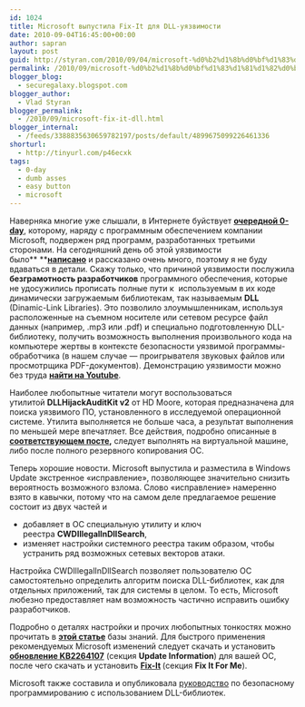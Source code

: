 ```yaml
---
id: 1024
title: Microsoft выпустила Fix-It для DLL-уязвимости
date: 2010-09-04T16:45:00+00:00
author: sapran
layout: post
guid: http://styran.com/2010/09/04/microsoft-%d0%b2%d1%8b%d0%bf%d1%83%d1%81%d1%82%d0%b8%d0%bb%d0%b0-fix-it-%d0%b4%d0%bb%d1%8f-dll-%d1%83%d1%8f%d0%b7%d0%b2%d0%b8%d0%bc%d0%be%d1%81%d1%82%d0%b8/
permalink: /2010/09/microsoft-%d0%b2%d1%8b%d0%bf%d1%83%d1%81%d1%82%d0%b8%d0%bb%d0%b0-fix-it-%d0%b4%d0%bb%d1%8f-dll-%d1%83%d1%8f%d0%b7%d0%b2%d0%b8%d0%bc%d0%be%d1%81%d1%82%d0%b8/
blogger_blog:
  - securegalaxy.blogspot.com
blogger_author:
  - Vlad Styran
blogger_permalink:
  - /2010/09/microsoft-fix-it-dll.html
blogger_internal:
  - /feeds/3388835630659782197/posts/default/4899675099226461336
shorturl:
  - http://tinyurl.com/p46ecxk
tags:
  - 0-day
  - dumb asses
  - easy button
  - microsoft
---
```

Наверняка многие уже слышали, в Интернете буйствует [**очередной 0-day**](https://www.microsoft.com/technet/security/advisory/2269637.mspx), которому, наряду с программным обеспечением компании Microsoft, подвержен ряд программ, разработанных третьими сторонами. На сегодняшний день&nbsp;об этой&nbsp;уязвимости было**&nbsp;**[**написано**](https://blogs.technet.com/b/srd/archive/2010/08/23/an-update-on-the-dll-preloading-remote-attack-vector.aspx)&nbsp;и&nbsp;рассказано очень много, поэтому я не буду вдаваться в детали. Скажу только, что причиной&nbsp;уязвимости&nbsp;послужила **безграмотность&nbsp;разработчиков** программного обеспечения, которые не удосужились прописать полные пути к &nbsp;используемым в их коде динамически загружаемым библиотекам, так называемым **DLL** (Dinamic-Link Libraries). Это позволило злоумышленникам, используя расположенные на съемном носителе или сетевом ресурсе файл данных (например, .mp3 или .pdf) и специально подготовленную DLL-библиотеку, получить возможность выполнения произвольного кода на компьютере жертвы в контексте безопасности уязвимой программы-обработчика (в нашем случае &#8212; проигрывателя звуковых файлов или просмотрщика PDF-документов). Демонстрацию уязвимости можно без труда [**найти на Youtube**](http://www.youtube.com/results?search_query=DLL+Hijack&aq=f).

Наиболее любопытные читатели могут воспользоваться утилитой&nbsp;**DLLHijackAuditKit v2** от HD Moore, которая предназначена для поиска уязвимого ПО, установленного в исследуемой операционной системе. Утилита выполняется не больше часа, а результат выполнения по меньшей мере впечатляет. Все действия, подробно описанные в **[соответствующем посте](http://blog.metasploit.com/2010/08/better-faster-stronger.html),**&nbsp;следует выполнять на виртуальной машине, либо после полного резервного копирования ОС.

Теперь хорошие новости. Microsoft выпустила и разместила в Windows Update экстренное &#171;исправление&#187;, позволяющее значительно снизить вероятность возможного взлома. Слово &#171;исправление&#187; намеренно взято в кавычки, потому что на самом деле предлагаемое решение состоит из двух частей и

  * добавляет в ОС специальную утилиту и ключ реестра&nbsp;**CWDIllegalInDllSearch**,
  * изменяет настройки системного реестра&nbsp;таким образом, чтобы устранить ряд возможных сетевых векторов атаки.

Настройка CWDIllegalInDllSearch позволяет пользователю ОС самостоятельно&nbsp;определить&nbsp;алгоритм поиска DLL-библиотек, как для отдельных приложений, так для системы в целом. То есть, Microsoft любезно предоставляет нам возможность частично исправить ошибку разработчиков.

Подробно о деталях настройки и прочих любопытных тонкостях можно прочитать в [**этой статье**](http://support.microsoft.com/kb/2264107)&nbsp;базы знаний. Для быстрого применения рекомендуемых Microsoft изменений следует скачать и установить [**обновление KB2264107**](http://support.microsoft.com/kb/2264107#)&nbsp;(секция **Update Information**) для вашей ОС, после чего скачать и установить **[Fix-It](http://support.microsoft.com/kb/2264107)&nbsp;**(секция **Fix It For Me**).

Microsoft также составила и опубликовала [руководство](http://msdn.microsoft.com/en-us/library/ff919712(VS.85).aspx) по безопасному программированию с использованием DLL-библиотек.

<div class="addtoany_share_save_container addtoany_content_bottom">
  <div class="a2a_kit a2a_kit_size_32 addtoany_list a2a_target" id="wpa2a_117">
    <a class="a2a_button_facebook" href="http://www.addtoany.com/add_to/facebook?linkurl=https%3A%2F%2Fblog.styran.com%2F2010%2F09%2Fmicrosoft-%25d0%25b2%25d1%258b%25d0%25bf%25d1%2583%25d1%2581%25d1%2582%25d0%25b8%25d0%25bb%25d0%25b0-fix-it-%25d0%25b4%25d0%25bb%25d1%258f-dll-%25d1%2583%25d1%258f%25d0%25b7%25d0%25b2%25d0%25b8%25d0%25bc%25d0%25be%25d1%2581%25d1%2582%25d0%25b8%2F&linkname=Microsoft%20%D0%B2%D1%8B%D0%BF%D1%83%D1%81%D1%82%D0%B8%D0%BB%D0%B0%20Fix-It%20%D0%B4%D0%BB%D1%8F%20DLL-%D1%83%D1%8F%D0%B7%D0%B2%D0%B8%D0%BC%D0%BE%D1%81%D1%82%D0%B8" title="Facebook" rel="nofollow" target="_blank"></a><a class="a2a_button_twitter" href="http://www.addtoany.com/add_to/twitter?linkurl=https%3A%2F%2Fblog.styran.com%2F2010%2F09%2Fmicrosoft-%25d0%25b2%25d1%258b%25d0%25bf%25d1%2583%25d1%2581%25d1%2582%25d0%25b8%25d0%25bb%25d0%25b0-fix-it-%25d0%25b4%25d0%25bb%25d1%258f-dll-%25d1%2583%25d1%258f%25d0%25b7%25d0%25b2%25d0%25b8%25d0%25bc%25d0%25be%25d1%2581%25d1%2582%25d0%25b8%2F&linkname=Microsoft%20%D0%B2%D1%8B%D0%BF%D1%83%D1%81%D1%82%D0%B8%D0%BB%D0%B0%20Fix-It%20%D0%B4%D0%BB%D1%8F%20DLL-%D1%83%D1%8F%D0%B7%D0%B2%D0%B8%D0%BC%D0%BE%D1%81%D1%82%D0%B8" title="Twitter" rel="nofollow" target="_blank"></a><a class="a2a_button_google_plus" href="http://www.addtoany.com/add_to/google_plus?linkurl=https%3A%2F%2Fblog.styran.com%2F2010%2F09%2Fmicrosoft-%25d0%25b2%25d1%258b%25d0%25bf%25d1%2583%25d1%2581%25d1%2582%25d0%25b8%25d0%25bb%25d0%25b0-fix-it-%25d0%25b4%25d0%25bb%25d1%258f-dll-%25d1%2583%25d1%258f%25d0%25b7%25d0%25b2%25d0%25b8%25d0%25bc%25d0%25be%25d1%2581%25d1%2582%25d0%25b8%2F&linkname=Microsoft%20%D0%B2%D1%8B%D0%BF%D1%83%D1%81%D1%82%D0%B8%D0%BB%D0%B0%20Fix-It%20%D0%B4%D0%BB%D1%8F%20DLL-%D1%83%D1%8F%D0%B7%D0%B2%D0%B8%D0%BC%D0%BE%D1%81%D1%82%D0%B8" title="Google+" rel="nofollow" target="_blank"></a><a class="a2a_button_linkedin" href="http://www.addtoany.com/add_to/linkedin?linkurl=https%3A%2F%2Fblog.styran.com%2F2010%2F09%2Fmicrosoft-%25d0%25b2%25d1%258b%25d0%25bf%25d1%2583%25d1%2581%25d1%2582%25d0%25b8%25d0%25bb%25d0%25b0-fix-it-%25d0%25b4%25d0%25bb%25d1%258f-dll-%25d1%2583%25d1%258f%25d0%25b7%25d0%25b2%25d0%25b8%25d0%25bc%25d0%25be%25d1%2581%25d1%2582%25d0%25b8%2F&linkname=Microsoft%20%D0%B2%D1%8B%D0%BF%D1%83%D1%81%D1%82%D0%B8%D0%BB%D0%B0%20Fix-It%20%D0%B4%D0%BB%D1%8F%20DLL-%D1%83%D1%8F%D0%B7%D0%B2%D0%B8%D0%BC%D0%BE%D1%81%D1%82%D0%B8" title="LinkedIn" rel="nofollow" target="_blank"></a><a class="a2a_dd addtoany_share_save" href="https://www.addtoany.com/share"></a>
  </div>
</div>